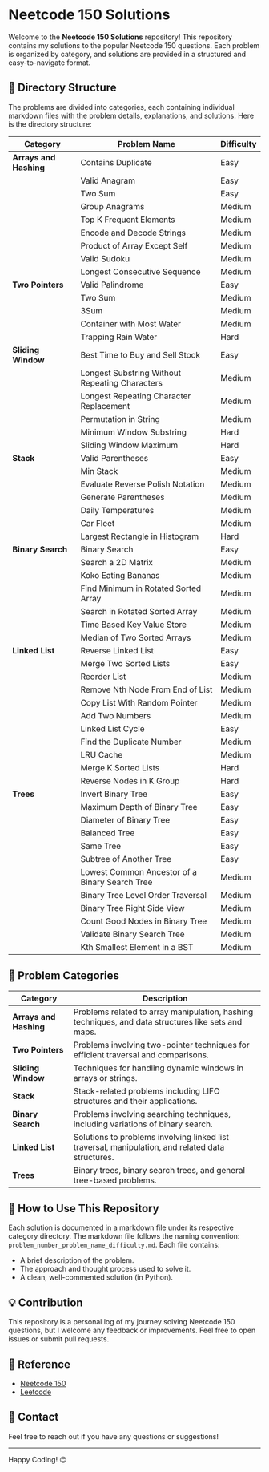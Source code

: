 # Neetcode 150 Solutions

Welcome to the **Neetcode 150 Solutions** repository! This repository contains my solutions to the popular Neetcode 150 questions. Each problem is organized by category, and solutions are provided in a structured and easy-to-navigate format.

## 📂 Directory Structure

The problems are divided into categories, each containing individual markdown files with the problem details, explanations, and solutions. Here is the directory structure:

| Category           | Problem Name                                         | Difficulty  |
|--------------------|------------------------------------------------------|-------------|
| **Arrays and Hashing** | Contains Duplicate                                  | Easy        |
|                    | Valid Anagram                                         | Easy        |
|                    | Two Sum                                               | Easy        |
|                    | Group Anagrams                                        | Medium      |
|                    | Top K Frequent Elements                               | Medium      |
|                    | Encode and Decode Strings                             | Medium      |
|                    | Product of Array Except Self                          | Medium      |
|                    | Valid Sudoku                                          | Medium      |
|                    | Longest Consecutive Sequence                          | Medium      |
| **Two Pointers**   | Valid Palindrome                                      | Easy        |
|                    | Two Sum                                               | Medium      |
|                    | 3Sum                                                  | Medium      |
|                    | Container with Most Water                             | Medium      |
|                    | Trapping Rain Water                                   | Hard        |
| **Sliding Window** | Best Time to Buy and Sell Stock                       | Easy        |
|                    | Longest Substring Without Repeating Characters        | Medium      |
|                    | Longest Repeating Character Replacement               | Medium      |
|                    | Permutation in String                                 | Medium      |
|                    | Minimum Window Substring                              | Hard        |
|                    | Sliding Window Maximum                                | Hard        |
| **Stack**          | Valid Parentheses                                     | Easy        |
|                    | Min Stack                                             | Medium      |
|                    | Evaluate Reverse Polish Notation                      | Medium      |
|                    | Generate Parentheses                                  | Medium      |
|                    | Daily Temperatures                                    | Medium      |
|                    | Car Fleet                                             | Medium      |
|                    | Largest Rectangle in Histogram                        | Hard        |
| **Binary Search**  | Binary Search                                         | Easy        |
|                    | Search a 2D Matrix                                    | Medium      |
|                    | Koko Eating Bananas                                   | Medium      |
|                    | Find Minimum in Rotated Sorted Array                  | Medium      |
|                    | Search in Rotated Sorted Array                        | Medium      |
|                    | Time Based Key Value Store                            | Medium      |
|                    | Median of Two Sorted Arrays                           | Medium      |
| **Linked List**    | Reverse Linked List                                   | Easy        |
|                    | Merge Two Sorted Lists                                | Easy        |
|                    | Reorder List                                          | Medium      |
|                    | Remove Nth Node From End of List                      | Medium      |
|                    | Copy List With Random Pointer                         | Medium      |
|                    | Add Two Numbers                                       | Medium      |
|                    | Linked List Cycle                                     | Easy        |
|                    | Find the Duplicate Number                             | Medium      |
|                    | LRU Cache                                             | Medium      |
|                    | Merge K Sorted Lists                                  | Hard        |
|                    | Reverse Nodes in K Group                              | Hard        |
| **Trees**          | Invert Binary Tree                                    | Easy        |
|                    | Maximum Depth of Binary Tree                          | Easy        |
|                    | Diameter of Binary Tree                               | Easy        |
|                    | Balanced Tree                                         | Easy        |
|                    | Same Tree                                             | Easy        |
|                    | Subtree of Another Tree                               | Easy        |
|                    | Lowest Common Ancestor of a Binary Search Tree        | Medium      |
|                    | Binary Tree Level Order Traversal                     | Medium      |
|                    | Binary Tree Right Side View                           | Medium      |
|                    | Count Good Nodes in Binary Tree                       | Medium      |
|                    | Validate Binary Search Tree                           | Medium      |
|                    | Kth Smallest Element in a BST                         | Medium      |



## 📝 Problem Categories

| Category           | Description                                           |
|--------------------|-------------------------------------------------------|
| **Arrays and Hashing** | Problems related to array manipulation, hashing techniques, and data structures like sets and maps. |
| **Two Pointers**   | Problems involving two-pointer techniques for efficient traversal and comparisons. |
| **Sliding Window** | Techniques for handling dynamic windows in arrays or strings. |
| **Stack**          | Stack-related problems including LIFO structures and their applications. |
| **Binary Search**  | Problems involving searching techniques, including variations of binary search. |
| **Linked List**    | Solutions to problems involving linked list traversal, manipulation, and related data structures. |
| **Trees**          | Binary trees, binary search trees, and general tree-based problems. |

## 🚀 How to Use This Repository

Each solution is documented in a markdown file under its respective category directory. The markdown file follows the naming convention: `problem_number_problem_name_difficulty.md`. Each file contains:
- A brief description of the problem.
- The approach and thought process used to solve it.
- A clean, well-commented solution (in Python).

## 💡 Contribution

This repository is a personal log of my journey solving Neetcode 150 questions, but I welcome any feedback or improvements. Feel free to open issues or submit pull requests.

## 🔗 Reference

- [Neetcode 150](https://neetcode.io/)
- [Leetcode](https://leetcode.com/)

## 📧 Contact

Feel free to reach out if you have any questions or suggestions!

---

Happy Coding! 😊
